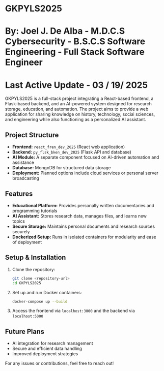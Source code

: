 # GKPYLS2025
# By: Joel J. De Alba - M.D.C.S Cybersecurity - B.S.C.S Software Engineering - Full Stack Software Engineer
# Last Active Update - 03 / 19/ 2025

GKPYLS2025 is a full-stack project integrating a React-based frontend, a Flask-based backend, and an AI-powered system designed for research storage, education, and automation. The project aims to provide a web application for sharing knowledge on history, technology, social sciences, and engineering while also functioning as a personalized AI assistant.

## Project Structure

- **Frontend:** `react_fren_dev_2025` (React web application)
- **Backend:** `py_flsk_bken_dev_2025` (Flask API and database)
- **AI Module:** A separate component focused on AI-driven automation and assistance
- **Database:** MongoDB for structured data storage
- **Deployment:** Planned options include cloud services or personal server broadcasting

## Features

- **Educational Platform:** Provides personally written documentaries and programming tutorials
- **AI Assistant:** Stores research data, manages files, and learns new topics
- **Secure Storage:** Maintains personal documents and research sources securely
- **Dockerized Setup:** Runs in isolated containers for modularity and ease of deployment

## Setup & Installation

1. Clone the repository:
   ```bash
   git clone <repository-url>
   cd GKPYLS2025
   ```
2. Set up and run Docker containers:
   ```bash
   docker-compose up --build
   ```
3. Access the frontend via `localhost:3000` and the backend via `localhost:5000`

## Future Plans

- AI integration for research management
- Secure and efficient data handling
- Improved deployment strategies

For any issues or contributions, feel free to reach out!
